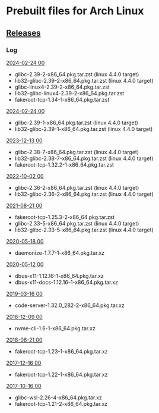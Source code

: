 # Prebuilt files for Arch Linux

## [Releases](https://github.com/yuk7/arch-prebuilt/releases/)

### Log
[2024-02-24 00](https://github.com/yuk7/arch-prebuilt/releases/tag/24042500)
* glibc-2.39-2-x86_64.pkg.tar.zst (linux 4.4.0 target)
* lib32-glibc-2.39-2-x86_64.pkg.tar.zst (linux 4.4.0 target)
* glibc-linux4-2.39-2-x86_64.pkg.tar.zst
* lib32-glibc-linux4-2.39-2-x86_64.pkg.tar.zst
* fakeroot-tcp-1.34-1-x86_64.pkg.tar.zst

[2024-02-24 00](https://github.com/yuk7/arch-prebuilt/releases/tag/24022400)
* glibc-2.39-1-x86_64.pkg.tar.zst (linux 4.4.0 target)
* lib32-glibc-2.39-1-x86_64.pkg.tar.zst (linux 4.4.0 target)

[2023-12-13 00](https://github.com/yuk7/arch-prebuilt/releases/tag/23121300)
* glibc-2.38-7-x86_64.pkg.tar.zst (linux 4.4.0 target)
* lib32-glibc-2.38-7-x86_64.pkg.tar.zst (linux 4.4.0 target)
* fakeroot-tcp-1.32.2-1-x86_64.pkg.tar.zst

[2022-10-02 00](https://github.com/yuk7/arch-prebuilt/releases/tag/22100100)
* glibc-2.36-2-x86_64.pkg.tar.zst (linux 4.4.0 target)
* lib32-glibc-2.36-2-x86_64.pkg.tar.zst (linux 4.4.0 target)

[2021-08-21 00](https://github.com/yuk7/arch-prebuilt/releases/tag/21082100)
* fakeroot-tcp-1.25.3-2-x86_64.pkg.tar.zst
* glibc-2.33-5-x86_64.pkg.tar.zst (linux 4.4.0 target)
* lib32-glibc-2.33-5-x86_64.pkg.tar.zst (linux 4.4.0 target)

[2020-05-18 00](https://github.com/yuk7/arch-prebuilt/releases/tag/20051800)
* daemonize-1.7.7-1-x86_64.pkg.tar.xz

[2020-05-12 00](https://github.com/yuk7/arch-prebuilt/releases/tag/20051200)
* dbus-x11-1.12.16-1-x86_64.pkg.tar.xz
* dbus-x11-docs-1.12.16-1-x86_64.pkg.tar.xz

[2019-03-16 00](https://github.com/yuk7/arch-prebuilt/releases/tag/19031600)
* code-server-1.32.0_282-2-x86_64.pkg.tar.xz

[2018-12-09 00](https://github.com/yuk7/arch-prebuilt/releases/tag/18120900)
* nvme-cli-1.6-1-x86_64.pkg.tar.xz

[2018-08-21 00](https://github.com/yuk7/arch-prebuilt/releases/tag/18082100)
* fakeroot-tcp-1.23-1-x86_64.pkg.tar.xz

[2017-12-16 00](https://github.com/yuk7/arch-prebuilt/releases/tag/17121600)
* fakeroot-tcp-1.22-1-x86_64.pkg.tar.xz

[2017-10-16 00](https://github.com/yuk7/arch-prebuilt/releases/tag/17101600)
* glibc-wsl-2.26-4-x86_64.pkg.tar.xz
* fakeroot-tcp-1.21-2-x86_64.pkg.tar.xz
